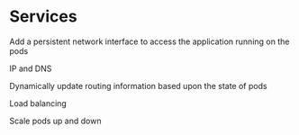 # Services

Add a persistent network interface to access the application running on the pods

IP and DNS

Dynamically update routing information based upon the state of pods

Load balancing

Scale pods up and down
